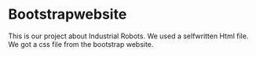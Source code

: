 # Bootstrapwebsite
This is our project about Industrial Robots. We used a selfwritten Html file. We got a css file from the bootstrap website. 

